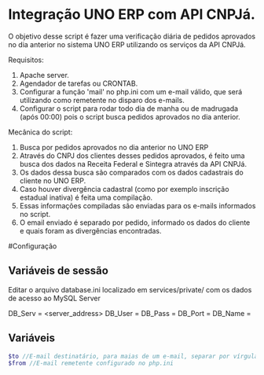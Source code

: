 # Integração UNO ERP com API CNPJá.

O objetivo desse script é fazer uma verificação diária de pedidos aprovados no dia anterior no sistema UNO ERP utilizando os serviços da API CNPJá.

Requisitos:
1. Apache server.
2. Agendador de tarefas ou CRONTAB.
3. Configurar a função 'mail' no php.ini com um e-mail válido, que será utilizando como remetente no disparo dos e-mails.
4. Configurar o script para rodar todo dia de manha ou de madrugada (após 00:00) pois o script busca pedidos aprovados no dia anterior.

Mecânica do script:

1. Busca por pedidos aprovados no dia anterior no UNO ERP
2. Através do CNPJ dos clientes desses pedidos aprovados, é feito uma busca dos dados na Receita Federal e Sintegra através da API CNPJá.
3. Os dados dessa busca são comparados com os dados cadastrais do cliente no UNO ERP.
4. Caso houver divergência cadastral (como por exemplo inscrição estadual inativa) é feita uma compilação.
5. Essas informações compiladas são enviadas para os e-mails informados no script.
6. O email enviado é separado por pedido, informado os dados do cliente e quais foram as divergências encontradas.


#Configuração

## Variáveis de sessão

Editar o arquivo database.ini localizado em services/private/ com os dados de acesso ao MySQL Server

DB_Serv = <server_address>
DB_User = <user>
DB_Pass = <passord>
DB_Port = <port>
DB_Name = <schema> 

## Variáveis

```php
$to //E-mail destinatário, para maias de um e-mail, separar por vírgula
$from //E-mail remetente configurado no php.ini
```




